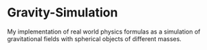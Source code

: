 # Gravity-Simulation
 
My implementation of real world physics formulas as a simulation of gravitational fields with spherical objects of different masses.
